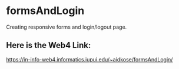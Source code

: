 # formsAndLogin

Creating responsive forms and login/logout page.

## Here is the Web4 Link:

https://in-info-web4.informatics.iupui.edu/~aidkose/formsAndLogin/
